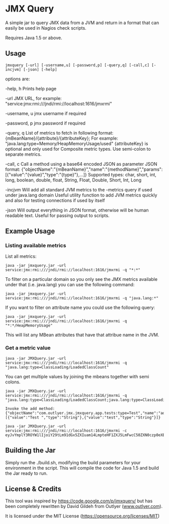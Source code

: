 JMX Query
=========

A simple jar to query JMX data from a JVM and return in a format that can easily be used in Nagios check scripts.

Requires Java 1.5 or above.


Usage
------

```
jmxquery [-url] [-username,u] [-password,p] [-query,q] [-call,c] [-incjvm] [-json] [-help]
```

options are:

-help, h
	Prints help page
	
-url 
	JMX URL, for example: "service:jmx:rmi:///jndi/rmi://localhost:1616/jmxrmi"
	
-username, u
	jmx username if required
	
-password, p
	jmx password if required

-query, q
        List of metrics to fetch in following format: {mBeanName}/{attribute}/{attributeKey};
        For example: "java.lang:type=Memory/HeapMemoryUsage/used"
        {attributeKey} is optional and only used for Composite metric types. 
        Use semi-colon to separate metrics.

-call, c
		Call a method using a base64 encoded JSON as parameter
		JSON format: 
		{"objectName":"{mBeanName}","name":"{methodName}","params":[{"value":"{value}","type":"{type}"},...]}
		Supported types: char, short, int, long, boolean, double, float, String, Float, Double, Short, Int, Long
		
-incjvm
        Will add all standard JVM metrics to the -metrics query if used under java.lang domain
        Useful utility function to add JVM metrics quickly and also for testing connections if
        used by itself

-json
        Will output everything in JSON format, otherwise will be human readable text. Useful
        for passing output to scripts.

Example Usage
-------------

### Listing available metrics

List all metrics:

```
java -jar jmxquery.jar -url service:jmx:rmi:///jndi/rmi://localhost:1616/jmxrmi -q "*:*"
```

To filter on a particular domain so you only see the JMX metrics available under that (i.e. java.lang) you can use the following command:

```
java -jar jmxquery.jar -url service:jmx:rmi:///jndi/rmi://localhost:1616/jmxrmi -q "java.lang:*"
```

If you want to filter on attribute name you could use the following query:

```
java -jar jmxquery.jar -url service:jmx:rmi:///jndi/rmi://localhost:1616/jmxrmi -q "*:*/HeapMemoryUsage"
```

This will list any MBean attributes that have that attribue name in the JVM.

### Get a metric value

```
java -jar JMXQuery.jar -url service:jmx:rmi:///jndi/rmi://localhost:1616/jmxrmi -q "java.lang:type=ClassLoading/LoadedClassCount"
```

You can get multiple values by joining the mbeans together with semi colons.

```
java -jar JMXQuery.jar -url service:jmx:rmi:///jndi/rmi://localhost:1616/jmxrmi -q "java.lang:type=ClassLoading/LoadedClassCount;java.lang:type=ClassLoading/UnloadedClassCount"
```

```
Invoke the add method: {"objectName":"com.outlyer.jmx.jmxquery.app.tests:type=Test","name":"add","params":[{"value":"Test ","type":"String"},{"value":"test","type":"String"}]}

java -jar JMXQuery.jar -url service:jmx:rmi:///jndi/rmi://localhost:1616/jmxrmi -c eyJvYmplY3ROYW1lIjoiY29tLm91dGx5ZXIuam14LmpteHF1ZXJ5LmFwcC50ZXN0czp0eXBlPVRlc3QiLCJuYW1lIjoiYWRkIiwicGFyYW1zIjpbeyJ2YWx1ZSI6IlRlc3QgIiwidHlwZSI6IlN0cmluZyJ9LHsidmFsdWUiOiJ0ZXN0IiwidHlwZSI6IlN0cmluZyJ9XX0=

```
Building the Jar
----------------

Simply run the ./build.sh, modifying the build parameters for your environment in the script. This will compile the code for Java 1.5 and build the Jar ready to run.

License & Credits
-----------------

This tool was inspired by https://code.google.com/p/jmxquery/ but has been completely rewritten by David Gildeh from Outlyer (www.outlyer.com).

It is licensed under the MIT License (https://opensource.org/licenses/MIT)
